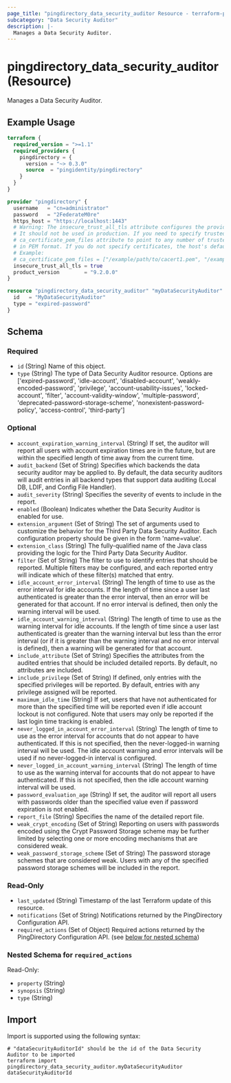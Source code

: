 ```yaml
---
page_title: "pingdirectory_data_security_auditor Resource - terraform-provider-pingdirectory"
subcategory: "Data Security Auditor"
description: |-
  Manages a Data Security Auditor.
---
```


# pingdirectory_data_security_auditor (Resource)

Manages a Data Security Auditor.

## Example Usage

```terraform
terraform {
  required_version = ">=1.1"
  required_providers {
    pingdirectory = {
      version = "~> 0.3.0"
      source  = "pingidentity/pingdirectory"
    }
  }
}

provider "pingdirectory" {
  username   = "cn=administrator"
  password   = "2FederateM0re"
  https_host = "https://localhost:1443"
  # Warning: The insecure_trust_all_tls attribute configures the provider to trust any certificate presented by the PingDirectory server.
  # It should not be used in production. If you need to specify trusted CA certificates, use the
  # ca_certificate_pem_files attribute to point to any number of trusted CA certificate files
  # in PEM format. If you do not specify certificates, the host's default root CA set will be used.
  # Example:
  # ca_certificate_pem_files = ["/example/path/to/cacert1.pem", "/example/path/to/cacert2.pem"]
  insecure_trust_all_tls = true
  product_version        = "9.2.0.0"
}

resource "pingdirectory_data_security_auditor" "myDataSecurityAuditor" {
  id   = "MyDataSecurityAuditor"
  type = "expired-password"
}
```

<!-- schema generated by tfplugindocs -->
## Schema

### Required

- `id` (String) Name of this object.
- `type` (String) The type of Data Security Auditor resource. Options are ['expired-password', 'idle-account', 'disabled-account', 'weakly-encoded-password', 'privilege', 'account-usability-issues', 'locked-account', 'filter', 'account-validity-window', 'multiple-password', 'deprecated-password-storage-scheme', 'nonexistent-password-policy', 'access-control', 'third-party']

### Optional

- `account_expiration_warning_interval` (String) If set, the auditor will report all users with account expiration times are in the future, but are within the specified length of time away from the current time.
- `audit_backend` (Set of String) Specifies which backends the data security auditor may be applied to. By default, the data security auditors will audit entries in all backend types that support data auditing (Local DB, LDIF, and Config File Handler).
- `audit_severity` (String) Specifies the severity of events to include in the report.
- `enabled` (Boolean) Indicates whether the Data Security Auditor is enabled for use.
- `extension_argument` (Set of String) The set of arguments used to customize the behavior for the Third Party Data Security Auditor. Each configuration property should be given in the form 'name=value'.
- `extension_class` (String) The fully-qualified name of the Java class providing the logic for the Third Party Data Security Auditor.
- `filter` (Set of String) The filter to use to identify entries that should be reported. Multiple filters may be configured, and each reported entry will indicate which of these filter(s) matched that entry.
- `idle_account_error_interval` (String) The length of time to use as the error interval for idle accounts. If the length of time since a user last authenticated is greater than the error interval, then an error will be generated for that account. If no error interval is defined, then only the warning interval will be used.
- `idle_account_warning_interval` (String) The length of time to use as the warning interval for idle accounts. If the length of time since a user last authenticated is greater than the warning interval but less than the error interval (or if it is greater than the warning interval and no error interval is defined), then a warning will be generated for that account.
- `include_attribute` (Set of String) Specifies the attributes from the audited entries that should be included detailed reports. By default, no attributes are included.
- `include_privilege` (Set of String) If defined, only entries with the specified privileges will be reported. By default, entries with any privilege assigned will be reported.
- `maximum_idle_time` (String) If set, users that have not authenticated for more than the specified time will be reported even if idle account lockout is not configured. Note that users may only be reported if the last login time tracking is enabled.
- `never_logged_in_account_error_interval` (String) The length of time to use as the error interval for accounts that do not appear to have authenticated. If this is not specified, then the never-logged-in warning interval will be used. The idle account warning and error intervals will be used if no never-logged-in interval is configured.
- `never_logged_in_account_warning_interval` (String) The length of time to use as the warning interval for accounts that do not appear to have authenticated. If this is not specified, then the idle account warning interval will be used.
- `password_evaluation_age` (String) If set, the auditor will report all users with passwords older than the specified value even if password expiration is not enabled.
- `report_file` (String) Specifies the name of the detailed report file.
- `weak_crypt_encoding` (Set of String) Reporting on users with passwords encoded using the Crypt Password Storage scheme may be further limited by selecting one or more encoding mechanisms that are considered weak.
- `weak_password_storage_scheme` (Set of String) The password storage schemes that are considered weak. Users with any of the specified password storage schemes will be included in the report.

### Read-Only

- `last_updated` (String) Timestamp of the last Terraform update of this resource.
- `notifications` (Set of String) Notifications returned by the PingDirectory Configuration API.
- `required_actions` (Set of Object) Required actions returned by the PingDirectory Configuration API. (see [below for nested schema](#nestedatt--required_actions))

<a id="nestedatt--required_actions"></a>
### Nested Schema for `required_actions`

Read-Only:

- `property` (String)
- `synopsis` (String)
- `type` (String)

## Import

Import is supported using the following syntax:

```shell
# "dataSecurityAuditorId" should be the id of the Data Security Auditor to be imported
terraform import pingdirectory_data_security_auditor.myDataSecurityAuditor dataSecurityAuditorId
```

